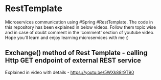 # RestTemplate
 Microservices communication using #Spring #RestTemplate. The code in this repository has been explained in below videos. Follow them topic wise and in case of doubt comment in the 'comment' section of youtube video.
 Hope you'll learn and enjoy learning microservices with me :)
 
 ## Exchange() method of Rest Template - calling Http GET endpoint of external REST service
 Explained in video with details - https://youtu.be/5WXk88r9T90
